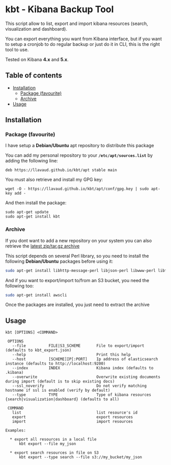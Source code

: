 # kbt - Kibana Backup Tool

This script allow to list, export and import kibana resources (search, visualization and dashboard).

You can export everything you want from Kibana interface, but if you want to setup a cronjob to do regular backup or just do it in CLI, this is the right tool to use.

Tested on Kibana **4.x** and **5.x**.

## Table of contents
* [Installation](#installation)
  * [Package (favourite)](#package)
  * [Archive](#archive)
* [Usage](#usage)

## Installation

<a name="package"/>

### Package (favourite)

I have setup a **Debian/Ubuntu** apt repository to distribute this package

You can add my personal repository to your **`/etc/apt/sources.list`** by adding the following line:

`deb https://llavaud.github.io/kbt/apt stable main`

You must also retrieve and install my GPG key:

`wget -O - https://llavaud.github.io/kbt/apt/conf/gpg.key | sudo apt-key add -`

And then install the package:

```
sudo apt-get update
sudo apt-get install kbt
```

### Archive

If you dont want to add a new repository on your system you can also retrieve the [latest zip/tar.gz archive](https://github.com/llavaud/kbt/releases/latest)

This script depends on several Perl library, so you need to install the following **Debian/Ubuntu** packages before using it:

```bash
sudo apt-get install libhttp-message-perl libjson-perl libwww-perl libfile-which-perl
```

And if you want to export/import to/from an S3 bucket, you need the following too:

```bash
sudo apt-get install awscli
```

Once the packages are installed, you just need to extract the archive

## Usage

```
kbt [OPTIONS] <COMMAND>

 OPTIONS
   --file          FILE|S3_SCHEME       File to export/import (defaults to kbt_export.json)
   --help                               Print this help
   --host          [SCHEME]IP[:PORT]    Ip address of elasticsearch instance (defaults to http://localhost:9200)
   --index         INDEX                Kibana index (defaults to .kibana)
   --overwrite                          Overwrite existing documents during import (default is to skip existing docs)
   --ssl_noverify                       Do not verify matching hostname if ssl is enabled (verify by default)
   --type          TYPE                 Type of kibana resources {search|visualization|dashboard} (defaults to all)

 COMMAND
   list                                 list resource's id
   export                               export resources
   import                               import resources

Examples:

  * export all resources in a local file
      kbt export --file my_json

  * export search resources in file on S3
      kbt export --type search --file s3://my_bucket/my_json
```
